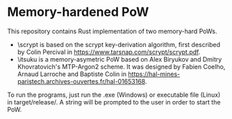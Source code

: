 # Memory-hardened PoW

This repository contains Rust implementation of two memory-hard PoWs.  
- \scrypt is based on the scrypt key-derivation algorithm, first described by Colin Percival in https://www.tarsnap.com/scrypt/scrypt.pdf.  
- \itsuku is a memory-asymetric PoW based on Alex Biryukov and Dmitry Khovratovich's MTP-Argon2 scheme. It was designed by Fabien Coelho, Arnaud Larroche and Baptiste Colin in https://hal-mines-paristech.archives-ouvertes.fr/hal-01653168.  
  
To run the programs, just run the .exe (Windows) or executable file (Linux) in target/release/. A string will be prompted to the user in order to start the PoW.
